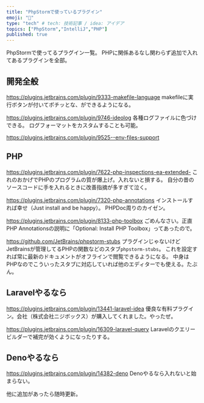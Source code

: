 ```yaml
---
title: "PhpStormで使っているプラグイン"
emoji: "🔌"
type: "tech" # tech: 技術記事 / idea: アイデア
topics: ["PhpStorm","IntelliJ","PHP"]
published: true
---
```

PhpStormで使ってるプラグイン一覧。
PHPに関係あるなし関わらず追加で入れてあるプラグインを全部。


## 開発全般
https://plugins.jetbrains.com/plugin/9333-makefile-language
makefileに実行ボタンが付いてポチッとな、ができるようになる。

https://plugins.jetbrains.com/plugin/9746-ideolog
各種ログファイルに色づけできる。
ログフォーマットをカスタムすることも可能。

https://plugins.jetbrains.com/plugin/9525--env-files-support

## PHP
https://plugins.jetbrains.com/plugin/7622-php-inspections-ea-extended-
これのおかげでPHPのプログラムの質が爆上げ。入れないと損する。
自分の昔のソースコードに手を入れるときに改善指摘が多すぎて泣く。

https://plugins.jetbrains.com/plugin/7320-php-annotations
インストールすれば幸せ（Just install and be happy）。
PHPDoc周りのカイゼン。

https://plugins.jetbrains.com/plugin/8133-php-toolbox
ごめんなさい。正直PHP Annotationsの説明に「Optional: Install PHP Toolbox」ってあったので。

https://github.com/JetBrains/phpstorm-stubs
プラグインじゃないけどJetBrainsが管理してるPHPの関数などのスタブ`phpstorm-stubs`。
これを設定すれば常に最新のドキュメントがオフラインで閲覧できるようになる。
中身はPHPなのでこういったスタブに対応していれば他のエディターでも使える。たぶん。

## Laravelやるなら
https://plugins.jetbrains.com/plugin/13441-laravel-idea
優良な有料プラグイン。会社（株式会社ニジボックス）が購入してくれました。やったぜ。

https://plugins.jetbrains.com/plugin/16309-laravel-query
Laravelのクエリービルダーで補完が効くようになったりする。

## Denoやるなら
https://plugins.jetbrains.com/plugin/14382-deno
Denoやるなら入れないと始まらない。


他に追加があったら随時更新。
